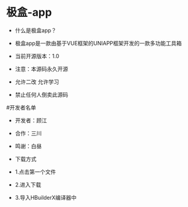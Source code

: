 # 极盒-app
* 什么是极盒app？
* 极盒app是一款由基于VUE框架的UNIAPP框架开发的一款多功能工具箱

* 当前开源版本：1.0
* 注意：本源码永久开源
* 允许二改 允许学习
* 禁止任何人倒卖此源码

#开发者名单
* 开发者：顾江
* 合作：三川
* 鸣谢：白昼

* 下载方式
* 1.点击第一个文件
* 2.进入下载
* 3.导入HBuilderX编译器中

